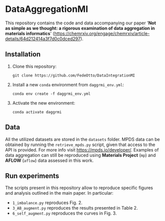 # DataAggregationMI
This repository contains the code and data accompanying our paper '**Not as simple as we thought: a rigorous examination of data aggregation in materials informatics**' (https://chemrxiv.org/engage/chemrxiv/article-details/64d212414a3f7d0c0dced297).

## Installation
1. Clone this repository:
   ```git
   git clone https://github.com/FedeOtto/DataIntegrationMI
   ```
2. Install a new `conda` environment from `daggrmi_env.yml`:
   ```git
   conda env create -f daggrmi_env.yml
   ```
3. Activate the new environment:
   ```git
   conda activate daggrmi
   ```

## Data
All the utilized datasets are stored in the `datasets` folder. MPDS data can be obtained by running the `retrieve_mpds.py` script, given that access to the API is provided. For more info visit https://mpds.io/developer/. Examples of data aggregation can still be reproduced using **Materials Project** (`mp`) and **AFLOW** (`aflow`) data assessed in this work.

## Run experiments
The scripts present in this repository allow to reproduce specific figures and analysis outlined in the main paper. In particular:
- `1_imbalance.py` reproduces Fig. 2.
- `3_AB_augment.py` reproduces the results presented in Table 2.
- `6_self_augment.py` reproduces the curves in Fig. 3.
